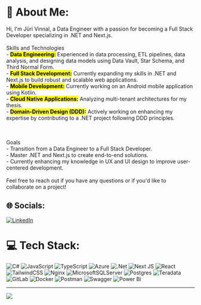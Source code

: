 # 💫 About Me:
Hi, I'm Jüri Vinnal, a Data Engineer with a passion for becoming a Full Stack Developer specializing in .NET and Next.js.<br><br>Skills and Technologies<br>- 
<mark>**Data Engineering:**</mark> Experienced in data processing, ETL pipelines, data analysis, and designing data models using Data Vault, Star Schema, and Third Normal Form.<br>- 
<mark>**Full Stack Development:**</mark> Currently expanding my skills in .NET and Next.js to build robust and scalable web applications.<br>- 
<mark>**Mobile Development:**</mark> Currently working on an Android mobile application using Kotlin.<br>- 
<mark>**Cloud Native Applications:**</mark> Analyzing multi-tenant architectures for my thesis.<br>- 
<mark>**Domain-Driven Design (DDD):**</mark> Actively working on enhancing my expertise by contributing to a .NET project following DDD principles.



<br><br>Goals<br>- Transition from a Data Engineer to a Full Stack Developer.<br>- Master .NET and Next.js to create end-to-end solutions.<br>- Currently enhancing my knowledge in UX and UI design to improve user-centered development.<br><br>Feel free to reach out if you have any questions or if you'd like to collaborate on a project!



## 🌐 Socials:
[![LinkedIn](https://img.shields.io/badge/LinkedIn-%230077B5.svg?logo=linkedin&logoColor=white)](https://www.linkedin.com/in/j%C3%BCri-vinnal-7a371a14a/) 

# 💻 Tech Stack:
![C#](https://img.shields.io/badge/c%23-%23239120.svg?style=for-the-badge&logo=csharp&logoColor=white) ![JavaScript](https://img.shields.io/badge/javascript-%23323330.svg?style=for-the-badge&logo=javascript&logoColor=%23F7DF1E) ![TypeScript](https://img.shields.io/badge/typescript-%23007ACC.svg?style=for-the-badge&logo=typescript&logoColor=white) ![Azure](https://img.shields.io/badge/azure-%230072C6.svg?style=for-the-badge&logo=microsoftazure&logoColor=white) ![.Net](https://img.shields.io/badge/.NET-5C2D91?style=for-the-badge&logo=.net&logoColor=white) ![Next JS](https://img.shields.io/badge/Next-black?style=for-the-badge&logo=next.js&logoColor=white) ![React](https://img.shields.io/badge/react-%2320232a.svg?style=for-the-badge&logo=react&logoColor=%2361DAFB) ![TailwindCSS](https://img.shields.io/badge/tailwindcss-%2338B2AC.svg?style=for-the-badge&logo=tailwind-css&logoColor=white) ![Nginx](https://img.shields.io/badge/nginx-%23009639.svg?style=for-the-badge&logo=nginx&logoColor=white) ![MicrosoftSQLServer](https://img.shields.io/badge/Microsoft%20SQL%20Server-CC2927?style=for-the-badge&logo=microsoft%20sql%20server&logoColor=white) ![Postgres](https://img.shields.io/badge/postgres-%23316192.svg?style=for-the-badge&logo=postgresql&logoColor=white) ![Teradata](https://img.shields.io/badge/Teradata-F37440?style=for-the-badge&logo=teradata&logoColor=white) ![GitLab](https://img.shields.io/badge/gitlab-%23181717.svg?style=for-the-badge&logo=gitlab&logoColor=white) ![Docker](https://img.shields.io/badge/docker-%230db7ed.svg?style=for-the-badge&logo=docker&logoColor=white) ![Postman](https://img.shields.io/badge/Postman-FF6C37?style=for-the-badge&logo=postman&logoColor=white) ![Swagger](https://img.shields.io/badge/-Swagger-%23Clojure?style=for-the-badge&logo=swagger&logoColor=white) ![Power Bi](https://img.shields.io/badge/power_bi-F2C811?style=for-the-badge&logo=powerbi&logoColor=black)

---
[![](https://visitcount.itsvg.in/api?id=j-vinnal&icon=0&color=0)](https://visitcount.itsvg.in)
